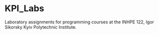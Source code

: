 # KPI_Labs
Laboratory assignments for programming courses at the INHPE 122, Igor Sikorsky Kyiv Polytechnic Institute.
